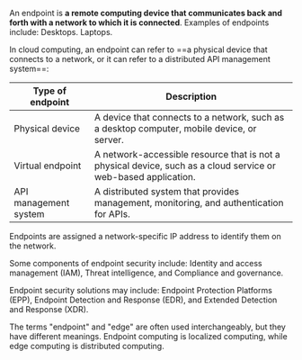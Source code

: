 
An endpoint is **a remote computing device that communicates back and forth with a network to which it is connected**. Examples of endpoints include: Desktops. Laptops.

In cloud computing, an endpoint can refer to ==a physical device that connects to a network, or it can refer to a distributed API management system==: 

|Type of endpoint|Description|
|---|---|
|Physical device|A device that connects to a network, such as a desktop computer, mobile device, or server.|
|Virtual endpoint|A network-accessible resource that is not a physical device, such as a cloud service or web-based application.|
|API management system|A distributed system that provides management, monitoring, and authentication for APIs.|

Endpoints are assigned a network-specific IP address to identify them on the network. 

Some components of endpoint security include: Identity and access management (IAM), Threat intelligence, and Compliance and governance. 

Endpoint security solutions may include: Endpoint Protection Platforms (EPP), Endpoint Detection and Response (EDR), and Extended Detection and Response (XDR). 

The terms "endpoint" and "edge" are often used interchangeably, but they have different meanings. Endpoint computing is localized computing, while edge computing is distributed computing.